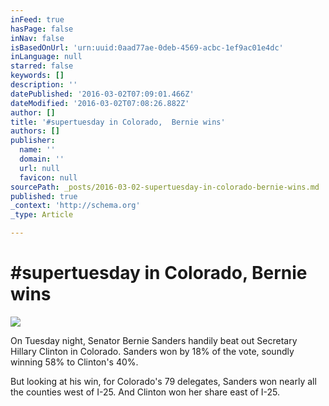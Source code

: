 ```yaml
---
inFeed: true
hasPage: false
inNav: false
isBasedOnUrl: 'urn:uuid:0aad77ae-0deb-4569-acbc-1ef9ac01e4dc'
inLanguage: null
starred: false
keywords: []
description: ''
datePublished: '2016-03-02T07:09:01.466Z'
dateModified: '2016-03-02T07:08:26.882Z'
author: []
title: '#supertuesday in Colorado,  Bernie wins'
authors: []
publisher:
  name: ''
  domain: ''
  url: null
  favicon: null
sourcePath: _posts/2016-03-02-supertuesday-in-colorado-bernie-wins.md
published: true
_context: 'http://schema.org'
_type: Article

---
```

# \#supertuesday in Colorado, Bernie wins
![](https://scontent.cdninstagram.com/t51.2885-15/s640x640/sh0.08/e35/12747776_575155282650338_310835938_n.jpg?ig_cache_key=MTE5Njg4MzkxMzA4ODM3MTc0MA%3D%3D.2)

On Tuesday night, Senator Bernie Sanders handily beat out Secretary Hillary Clinton in Colorado. Sanders won by 18% of the vote, soundly winning 58% to Clinton's 40%. 

But looking at his win, for Colorado's 79 delegates, Sanders won nearly all the counties west of I-25\. And Clinton won her share east of I-25\.